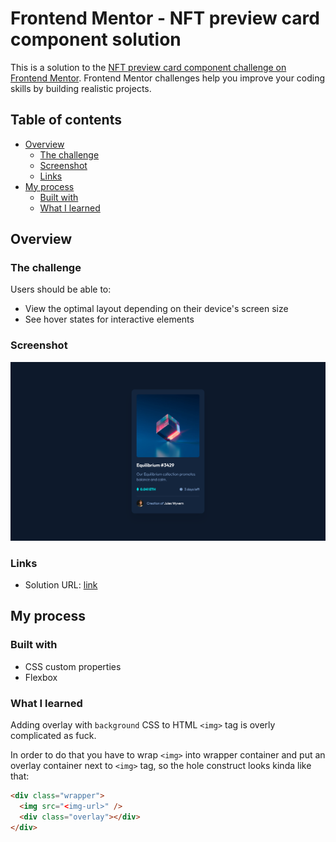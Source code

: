 # Frontend Mentor - NFT preview card component solution

This is a solution to the [NFT preview card component challenge on Frontend Mentor](https://www.frontendmentor.io/challenges/nft-preview-card-component-SbdUL_w0U). Frontend Mentor challenges help you improve your coding skills by building realistic projects. 

## Table of contents

- [Overview](#overview)
  - [The challenge](#the-challenge)
  - [Screenshot](#screenshot)
  - [Links](#links)
- [My process](#my-process)
  - [Built with](#built-with)
  - [What I learned](#what-i-learned)

## Overview

### The challenge

Users should be able to:

- View the optimal layout depending on their device's screen size
- See hover states for interactive elements

### Screenshot

![](./design/screenshot.png)

### Links

- Solution URL: [link](https://ruslanmsv.github.io/nft-card-component)

## My process

### Built with

- CSS custom properties
- Flexbox
### What I learned

Adding overlay with `background` CSS to HTML `<img>` tag is overly complicated as fuck. 

In order to do that you have to wrap `<img>` into wrapper container and put an overlay container next to `<img>` tag, so the hole construct looks kinda like that:

```html
<div class="wrapper">
  <img src="<img-url>" />
  <div class="overlay"></div>
</div>
```